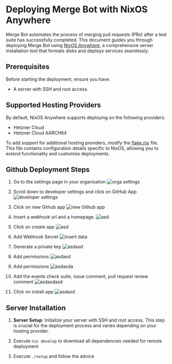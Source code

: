 # Deploying Merge Bot with NixOS Anywhere

Merge Bot automates the process of merging pull requests (PRs) after a test suite has successfully completed. This document guides you through deploying Merge Bot using [NixOS Anywhere](https://github.com/nix-community/nixos-anywhere), a comprehensive server installation tool that formats disks and deploys services seamlessly.

## Prerequisites

Before starting the deployment, ensure you have:
- A server with SSH and root access.

## Supported Hosting Providers

By default, NixOS Anywhere supports deploying on the following providers:
- Hetzner Cloud
- Hetzner Cloud AARCH64

To add support for additional hosting providers, modify the [flake.nix](flake.nix) file. This file contains configuration details specific to NixOS, allowing you to extend functionality and customize deployments. 

## Github Deployment Steps

1. Go to the settings page in your organisation ![orga settings](./images/1_orga_settings.png)

2. Scroll down to developer settings and click on GitHub App ![developer settings](./images/2_developer_settings.png)

3. Click on new Github app ![new Github app](./images/3_new_githubapp.png)
4. Insert a webhook url and a homepage. ![asd](./images/4_insert_data.png)
5. Click on create app ![asd](./images/5_create_app.png)
6. Add Webhook Secret ![insert data](images/6_add_webhooksecret.png)
7. Generate a private key  ![asdasd](images/7_generate_priv_key.png)
8. Add permissions ![asdasd](images/8_perms.png)
9. Add permissions ![asdasda](images/9_perms.png)
10. Add the events check suite, issue comment, pull request review comment ![asdasdasd](images/11_events.png)
11. Click on install app ![asdasd](images/12_install_app.png)

## Server Installation

1. **Server Setup**: Initialize your server with SSH and root access. This step is crucial for the deployment process and varies depending on your hosting provider.

2. Execute `nix develop` to download all dependencies needed for remote deployment
3. Execute `./setup` and follow the advice


